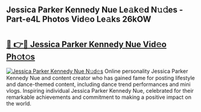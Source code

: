 ## Jessica Parker Kennedy Nue Le𝚊k𝚎d N𝚞𝚍es - Part-e4L Photos Vid𝚎o Le𝚊ks 26kOW

# <h2><a href="http://fb9t2i8.evod.top/?m=Jessica+Parker+Kennedy+Nue">🔗 👉🔴 Jessica Parker Kennedy Nue Vid𝚎o Ph𝚘t𝚘s</a></h2>

[![Jessica Parker Kennedy Nue N𝚞d𝚎s](https://i.imgur.com/8V9OHl7.gif)](http://fb9t2i8.evod.top/?m=Jessica+Parker+Kennedy+Nue)
Online personality Jessica Parker Kennedy Nue and content creator who has gained fame for posting lifestyle and dance-themed content, including dance trend performances and mini vlogs. Inspiring individual Jessica Parker Kennedy Nue, celebrated for their remarkable achievements and commitment to making a positive impact on the world. 
